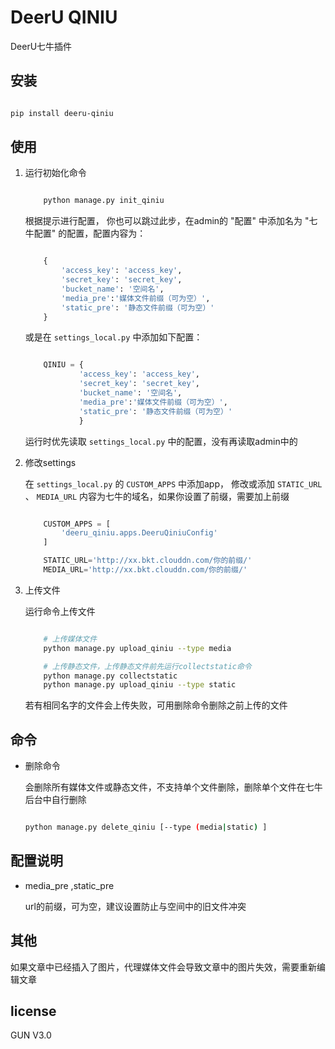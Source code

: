DeerU QINIU
=====================

DeerU七牛插件

安装
-----

```bash

pip install deeru-qiniu
```

使用
----

1. 运行初始化命令

    ```bash

        python manage.py init_qiniu
    ```
    根据提示进行配置，
    你也可以跳过此步，在admin的 "配置" 中添加名为 "七牛配置" 的配置，配置内容为：
    ```python

        {
            'access_key': 'access_key',
            'secret_key': 'secret_key',
            'bucket_name': '空间名',
            'media_pre':'媒体文件前缀（可为空）',
            'static_pre': '静态文件前缀（可为空）'
        }
    ```

    或是在 ``settings_local.py`` 中添加如下配置：
    ```python

        QINIU = {
                'access_key': 'access_key',
                'secret_key': 'secret_key',
                'bucket_name': '空间名',
                'media_pre':'媒体文件前缀（可为空）',
                'static_pre': '静态文件前缀（可为空）'
                }
    ```



    运行时优先读取 ``settings_local.py`` 中的配置，没有再读取admin中的

2. 修改settings

    在 ``settings_local.py`` 的 `CUSTOM_APPS` 中添加app，
    修改或添加 ``STATIC_URL`` 、 ``MEDIA_URL`` 内容为七牛的域名，如果你设置了前缀，需要加上前缀

    ```python

        CUSTOM_APPS = [
            'deeru_qiniu.apps.DeeruQiniuConfig'
        ]

        STATIC_URL='http://xx.bkt.clouddn.com/你的前缀/'
        MEDIA_URL='http://xx.bkt.clouddn.com/你的前缀/'
    ```

3. 上传文件

    运行命令上传文件

    ```bash

        # 上传媒体文件
        python manage.py upload_qiniu --type media

        # 上传静态文件，上传静态文件前先运行collectstatic命令
        python manage.py collectstatic
        python manage.py upload_qiniu --type static
    ```
    若有相同名字的文件会上传失败，可用删除命令删除之前上传的文件

命令
----

* 删除命令


    会删除所有媒体文件或静态文件，不支持单个文件删除，删除单个文件在七牛后台中自行删除


    ``` bash

    python manage.py delete_qiniu [--type (media|static) ]
    ```

配置说明
-------

* media_pre ,static_pre

    url的前缀，可为空，建议设置防止与空间中的旧文件冲突

其他
-------

如果文章中已经插入了图片，代理媒体文件会导致文章中的图片失效，需要重新编辑文章

license
---------

GUN V3.0